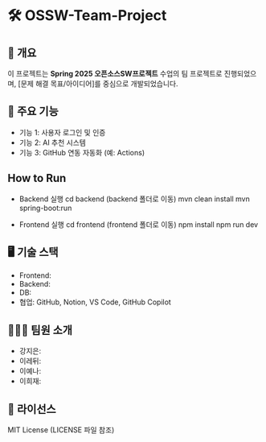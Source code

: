 # 🛠️ OSSW-Team-Project

## 📌 개요
이 프로젝트는 **Spring 2025 오픈소스SW프로젝트** 수업의 팀 프로젝트로 진행되었으며, [문제 해결 목표/아이디어]를 중심으로 개발되었습니다.

## 🚀 주요 기능
- 기능 1: 사용자 로그인 및 인증
- 기능 2: AI 추천 시스템
- 기능 3: GitHub 연동 자동화 (예: Actions)

## How to Run
- Backend 실행
cd backend (backend 폴더로 이동)
mvn clean install
mvn spring-boot:run

- Frontend 실행
cd frontend (frontend 폴더로 이동)
npm install
npm run dev

## 🖥️ 기술 스택
- Frontend:
- Backend:
- DB:
- 협업: GitHub, Notion, VS Code, GitHub Copilot

## 🧑‍🤝‍🧑 팀원 소개
- 강지은:
- 이레뒤:
- 이예나:
- 이희재:

## 📃 라이선스
MIT License (LICENSE 파일 참조)
